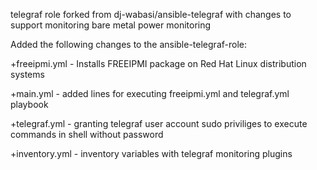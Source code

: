 telegraf role forked from dj-wabasi/ansible-telegraf with changes to support monitoring bare metal power monitoring

Added the following changes to the ansible-telegraf-role:

+freeipmi.yml - Installs FREEIPMI package on Red Hat Linux distribution systems

+main.yml - added lines for executing freeipmi.yml and telegraf.yml playbook

+telegraf.yml - granting telegraf user account sudo priviliges to execute commands in shell without password

+inventory.yml - inventory variables with telegraf monitoring plugins
